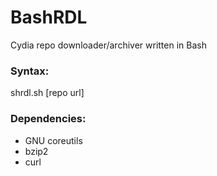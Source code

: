 # BashRDL
Cydia repo downloader/archiver written in Bash

### Syntax:
shrdl.sh [repo url]

### Dependencies:
- GNU coreutils
- bzip2
- curl

